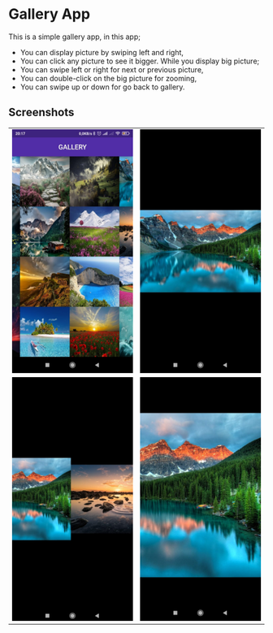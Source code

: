 # Gallery App

This is a simple gallery app, in this app;
* You can display picture by swiping left and right,
* You can click any picture to see it bigger.
 While you display big picture;
* You can swipe left or right for next or previous picture,
* You can double-click on the big picture for zooming,
* You can swipe up or down for go back to gallery.

## Screenshots

<table>
  <tr>
    <td><img src="https://github.com/Enes50453/gallery_app/blob/master/screenshots/ss1.jpeg" width=270 height=480></td>
    <td><img src="https://github.com/Enes50453/gallery_app/blob/master/screenshots/ss2.jpeg" width=270 height=480></td>
  </tr>
  <tr>
    <td><img src="https://github.com/Enes50453/gallery_app/blob/master/screenshots/ss3.jpeg" width=270 height=480></td>
    <td><img src="https://github.com/Enes50453/gallery_app/blob/master/screenshots/ss4.jpeg" width=270 height=480></td>
  </tr>
 </table>
